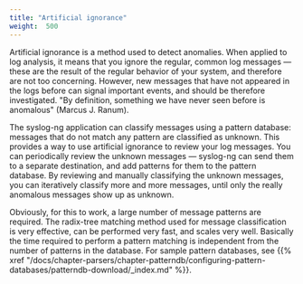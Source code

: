 ```yaml
---
title: "Artificial ignorance"
weight:  500
---
```

<!-- DISCLAIMER: This file is based on the syslog-ng Open Source Edition documentation https://github.com/balabit/syslog-ng-ose-guides/commit/2f4a52ee61d1ea9ad27cb4f3168b95408fddfdf2 and is used under the terms of The syslog-ng Open Source Edition Documentation License. The file has been modified by Axoflow. -->

Artificial ignorance is a method used to detect anomalies. When applied to log analysis, it means that you ignore the regular, common log messages — these are the result of the regular behavior of your system, and therefore are not too concerning. However, new messages that have not appeared in the logs before can signal important events, and should be therefore investigated. "By definition, something we have never seen before is anomalous" (Marcus J. Ranum). 

The syslog-ng application can classify messages using a pattern database: messages that do not match any pattern are classified as unknown. This provides a way to use artificial ignorance to review your log messages. You can periodically review the unknown messages — syslog-ng can send them to a separate destination, and add patterns for them to the pattern database. By reviewing and manually classifying the unknown messages, you can iteratively classify more and more messages, until only the really anomalous messages show up as unknown.

Obviously, for this to work, a large number of message patterns are required. The radix-tree matching method used for message classification is very effective, can be performed very fast, and scales very well. Basically the time required to perform a pattern matching is independent from the number of patterns in the database. For sample pattern databases, see {{% xref "/docs/chapter-parsers/chapter-patterndb/configuring-pattern-databases/patterndb-download/_index.md" %}}.
